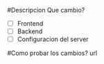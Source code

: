 #Descripcion
Que cambio?

- [ ] Frontend
- [ ] Backend
- [ ] Configuracion del server

#Como probar los cambios?
url
